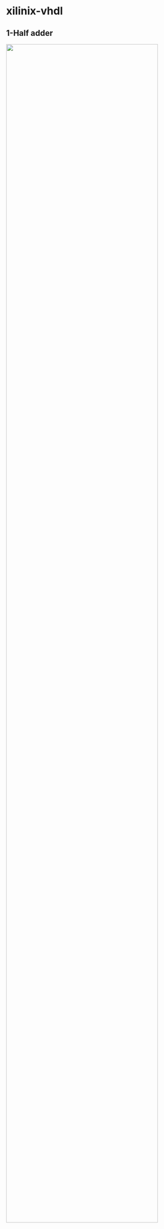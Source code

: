 # xilinix-vhdl
## 1-Half adder
<img src="https://user-images.githubusercontent.com/69118634/107031640-94f06c00-67c3-11eb-9b5c-24d853222517.png" width="90%"></img> 
